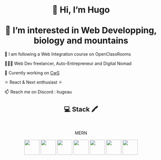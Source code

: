 <h1 align="center"> 👋 Hi, I’m Hugo <br><br> 👀 I’m interested in Web Developping, biology and mountains</h1>
<p>🌱 I am following a Web Integration course on OpenClassRooms</p>
<p>👨🏻‍💻 Web Dev freelancer, Auto-Entrepreneur and Digital Nomad</p>
<p>💼 Curently working on <a href="https://www.chesnelwebstudio.fr" font-family="Brittany Signature">CwS</a></p>
<p>⚛️ React & Next enthusiast ⚛️
<p>📫 Reach me on Discord : hugeau</p>
<h2 align="center">💻 Stack 🖍️</h2>
<br/>
<div align="center">
  <p>MERN</p>
  <img src="https://cdn-icons-png.flaticon.com/512/732/732212.png" height="50px">
  <img src="https://upload.wikimedia.org/wikipedia/commons/thumb/9/96/Sass_Logo_Color.svg/1280px-Sass_Logo_Color.svg.png" height="50px">
  <img src="https://upload.wikimedia.org/wikipedia/commons/thumb/6/6a/JavaScript-logo.png/768px-JavaScript-logo.png" height="50px">
  <img src="https://cdn.freebiesupply.com/logos/large/2x/react-1-logo-png-transparent.png" height="50px">
  <img src="https://miro.medium.com/v2/resize:fit:1258/1*okiCUvTUJLtOqJv1dMzwpA.png" height="50px">
  <img src="https://upload.wikimedia.org/wikipedia/commons/thumb/d/d9/Node.js_logo.svg/2560px-Node.js_logo.svg.png" height="50px">
  <img src="https://companieslogo.com/img/orig/MDB_BIG.D-96d632a9.png?t=1648915248" height="50px">
</div>
